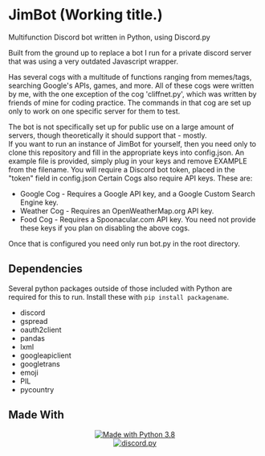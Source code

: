 # JimBot (Working title.)
 Multifunction Discord bot written in Python, using Discord.py
 
 Built from the ground up to replace a bot I run for a private discord server that was using a very outdated Javascript wrapper.
 
 Has several cogs with a multitude of functions ranging from memes/tags, searching Google's APIs, games, and more.
 All of these cogs were written by me, with the one exception of the cog 'cliffnet.py', which was written by friends of mine for coding practice. The commands in that cog are set up only to work on one specific server for them to test.
 
 The bot is not specifically set up for public use on a large amount of servers, though theoretically it should support that - mostly.  
 If you want to run an instance of JimBot for yourself, then you need only to clone this repository and fill in the appropriate keys into config.json. An example file is provided, simply plug in your keys and remove EXAMPLE from the filename.
 You will require a Discord bot token, placed in the "token" field in config.json
 Certain Cogs also require API keys. These are:
 * Google Cog - Requires a Google API key, and a Google Custom Search Engine key.
 * Weather Cog - Requires an OpenWeatherMap.org API key.
 * Food Cog - Requires a Spoonacular.com API key.
 You need not provide these keys if you plan on disabling the above cogs.
 
 Once that is configured you need only run bot.py in the root directory.
 
## Dependencies
Several python packages outside of those included with Python are required for this to run. Install these with ``pip install packagename``.
* discord
* gspread
* oauth2client
* pandas
* lxml
* googleapiclient
* googletrans
* emoji
* PIL
* pycountry


## Made With
<p align="center">
<a href="https://www.python.org/downloads/">
    <img src="https://img.shields.io/badge/Made%20With-Python%203.8-blue.svg?style=for-the-badge" alt="Made with Python 3.8">
</a>
<br>
<a href="https://github.com/Rapptz/discord.py/">
   <img src="https://img.shields.io/badge/discord-py-blue.svg" alt="discord.py">
</a>
</p>
